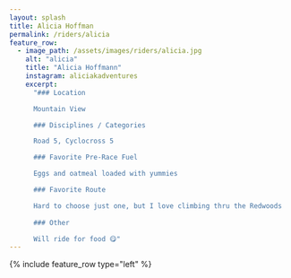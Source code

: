 ```yaml
---
layout: splash
title: Alicia Hoffman
permalink: /riders/alicia
feature_row:
  - image_path: /assets/images/riders/alicia.jpg
    alt: "alicia"
    title: "Alicia Hoffmann"
    instagram: aliciakadventures
    excerpt:
      "### Location

      Mountain View

      ### Disciplines / Categories

      Road 5, Cyclocross 5

      ### Favorite Pre-Race Fuel

      Eggs and oatmeal loaded with yummies

      ### Favorite Route

      Hard to choose just one, but I love climbing thru the Redwoods
      
      ### Other

      Will ride for food 😋"
---
```


{% include feature_row type="left" %}
